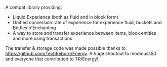A compat library providing:
- Liquid Experience (both as fluid and in block form)
- Unified conversion rate of experience for experience fluid, buckets and Bottles'o'Enchanting 
- A way to store and transfer experience between items, block entities and more using transactions

The transfer & storage code was made possible thanks to https://github.com/TechReborn/Energy.
A huge shoutout to modmuss50 and everyone that contributed to TR/Energy!